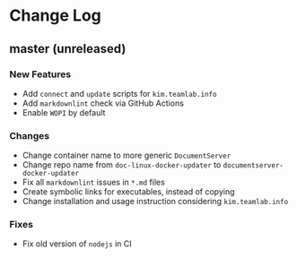 # Change Log

## master (unreleased)

### New Features

* Add `connect` and `update` scripts for `kim.teamlab.info`
* Add `markdownlint` check via GitHub Actions
* Enable `WOPI` by default

### Changes

* Change container name to more generic `DocumentServer`
* Change repo name from `doc-linux-docker-updater` to
  `documentserver-docker-updater`
* Fix all `markdownlint` issues in `*.md` files
* Create symbolic links for executables, instead of copying
* Change installation and usage instruction
  considering `kim.teamlab.info`

### Fixes

* Fix old version of `nodejs` in CI
